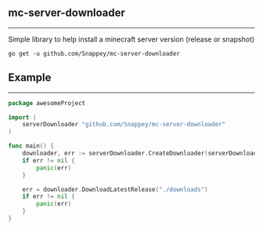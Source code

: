 ## mc-server-downloader
___
Simple library to help install a minecraft server version (release or snapshot)

``go get -u github.com/Snappey/mc-server-downloader``

## Example
___

```go
package awesomeProject

import (
    serverDownloader "github.com/Snappey/mc-server-downloader"
)

func main() {
    downloader, err := serverDownloader.CreateDownloader(serverDownloader.ManifestV2)
    if err != nil {
        panic(err)
    }

    err = downloader.DownloadLatestRelease("./downloads")
    if err != nil {
        panic(err)
    }
}
```